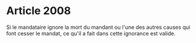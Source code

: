 # Article 2008

Si le mandataire ignore la mort du mandant ou l'une des autres causes qui font cesser le mandat, ce qu'il a fait dans cette ignorance est valide.
